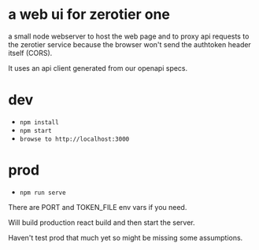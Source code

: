 # a web ui for zerotier one
a small node webserver to host the web page and to proxy api requests to the zerotier service because the browser won't send the authtoken header itself (CORS).

It uses an api client generated from our openapi specs. 

# dev
- `npm install`
- `npm start`
- `browse to http://localhost:3000`


# prod
- `npm run serve`

There are PORT and TOKEN_FILE env vars if you need.

Will build production react build and then start the server.

Haven't test prod that much yet so might be missing some assumptions.
